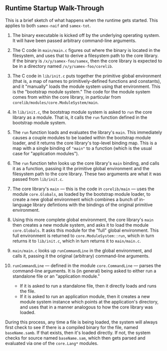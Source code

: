 Runtime Startup Walk-Through
----------------------------

This is a brief sketch of what happens when the runtime gets started. This
applies to both `samex-naif` and `samex-tot`.

1.  The binary executable is kicked off by the underlying operating system.
    It will have been passed arbitrary command-line arguments.

2.  The C code in `main/main.c` figures out where the binary is located
    in the filesystem, and uses that to derive a filesystem path to the
    core library. If the binary is `/x/y/samex-foo/samex`, then the core
    library is expected to be in a directory named `/x/y/samex-foo/corelib`.

3.  The C code in `lib/init.c` puts together the primitive global environment
    (that is, a map of names to primitively-defined functions and constants),
    and it "manually" loads the module system using that environment. This is
    the "bootstrap module system." The code for the module system comes from
    within the core library, in particular from
    `corelib/modules/core.ModuleSystem/main`.

4.  In `lib/init.c`, the bootstrap module system is asked to `run` the core
    library as a module. That is, it calls the `run` function defined in
    the bootstrap module system.

5.  The `run` function loads and evaluates the library's `main`. This
    immediately causes a couple modules to be loaded within the bootstrap
    module loader, and it returns the core library's top-level binding map.
    This is a map with a single binding of `"main"` to a function (which is
    the usual case for "application modules").

6.  The `run` function tehn looks up the core library's `main` binding,
    and calls it as a function, passing it the primitive global environment
    and the filesystem path to the core library. These two arguments are
    what it was passed from `lib/init.c`.

7.  The core library's `main` &mdash; this is the code in `corelib/main`
    &mdash; uses the module `core.Globals`, as loaded by the bootstrap module
    loader, to create a new global environment which combines a bunch of
    in-language library defintions with the bindings of the original primitive
    environment.

8.  Using this more complete global environment, the core library's `main`
    then creates a new module system, and asks it to load the module
    `core.Globals`. It asks this module for the "full" global environment.
    This full environment is returned to `core.ModuleSystem::run`, which in
    turn returns it to `lib/init.c`, which in turn returns it to `main/main.c`.

9.  `main/main.c` looks up `runCommandLine` in the global environment, and
    calls it, passing it the original (arbitrary) command-line arguments.

10. `runCommandLine` &mdash; defined in the module `core.CommandLine` &mdash;
    parses the command-line arguments. It is (in general) being asked to
    either run a standalone file or an "application module."

    * If it is asked to run a standalone file, then it directly loads and
      runs the file.
    * If it is asked to run an application module, then it creates a new
      module system instance which points at the application's directory,
      and uses that in a manner analogous to how the core library was loaded.

During this process, any time a file is being loaded, the system will
always first check to see if there is a compiled binary for the file,
named `baseName.samb`. If that exists, then it's loaded directly. If not,
the system checks for source named `baseName.sam`, which then gets parsed
and evaluated via one of the `core.Lang*` modules.
